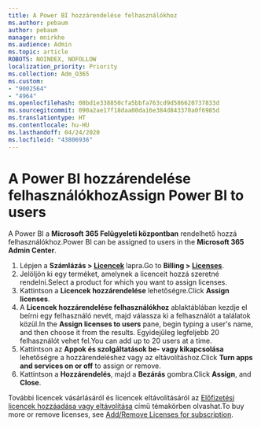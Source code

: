 ```yaml
---
title: A Power BI hozzárendelése felhasználókhoz
ms.author: pebaum
author: pebaum
manager: mnirkhe
ms.audience: Admin
ms.topic: article
ROBOTS: NOINDEX, NOFOLLOW
localization_priority: Priority
ms.collection: Adm_O365
ms.custom:
- "9002564"
- "4964"
ms.openlocfilehash: 08bd1e338850cfa5bbfa763cd9d586620737833d
ms.sourcegitcommit: 090a2ae17f18daa00da16e384d843370a0f6985d
ms.translationtype: HT
ms.contentlocale: hu-HU
ms.lasthandoff: 04/24/2020
ms.locfileid: "43806936"
---
```

# <a name="assign-power-bi-to-users"></a><span data-ttu-id="2a8e2-102">A Power BI hozzárendelése felhasználókhoz</span><span class="sxs-lookup"><span data-stu-id="2a8e2-102">Assign Power BI to users</span></span>

<span data-ttu-id="2a8e2-103">A Power BI a **Microsoft 365 Felügyeleti központban** rendelhető hozzá felhasználókhoz.</span><span class="sxs-lookup"><span data-stu-id="2a8e2-103">Power BI can be assigned to users in the **Microsoft 365 Admin Center**.</span></span>  

1. <span data-ttu-id="2a8e2-104">Lépjen a **Számlázás > [Licencek](https://go.microsoft.com/fwlink/p/?linkid=842264)** lapra.</span><span class="sxs-lookup"><span data-stu-id="2a8e2-104">Go to **Billing > [Licenses](https://go.microsoft.com/fwlink/p/?linkid=842264)**.</span></span>
2. <span data-ttu-id="2a8e2-105">Jelöljön ki egy terméket, amelynek a licenceit hozzá szeretné rendelni.</span><span class="sxs-lookup"><span data-stu-id="2a8e2-105">Select a product for which you want to assign licenses.</span></span>
3. <span data-ttu-id="2a8e2-106">Kattintson a **Licencek hozzárendelése** lehetőségre.</span><span class="sxs-lookup"><span data-stu-id="2a8e2-106">Click **Assign licenses**.</span></span>
4. <span data-ttu-id="2a8e2-107">A **Licencek hozzárendelése felhasználókhoz** ablaktáblában kezdje el beírni egy felhasználó nevét, majd válassza ki a felhasználót a találatok közül.</span><span class="sxs-lookup"><span data-stu-id="2a8e2-107">In the **Assign licenses to users** pane, begin typing a user's name, and then choose it from the results.</span></span> <span data-ttu-id="2a8e2-108">Egyidejűleg legfeljebb 20 felhasználót vehet fel.</span><span class="sxs-lookup"><span data-stu-id="2a8e2-108">You can add up to 20 users at a time.</span></span>
5. <span data-ttu-id="2a8e2-109">Kattintson az **Appok és szolgáltatások be- vagy kikapcsolása** lehetőségre a hozzárendeléshez vagy az eltávolításhoz.</span><span class="sxs-lookup"><span data-stu-id="2a8e2-109">Click **Turn apps and services on or off** to assign or remove.</span></span>
6. <span data-ttu-id="2a8e2-110">Kattintson a **Hozzárendelés**, majd a **Bezárás** gombra.</span><span class="sxs-lookup"><span data-stu-id="2a8e2-110">Click **Assign**, and **Close**.</span></span>

<span data-ttu-id="2a8e2-111">További licencek vásárlásáról és licencek eltávolításáról az [Előfizetési licencek hozzáadása vagy eltávolítása](https://docs.microsoft.com/microsoft-365/commerce/licenses/buy-licenses?view=o365-worldwide#add-or-remove-licenses-for-your-business-subscription) című témakörben olvashat.</span><span class="sxs-lookup"><span data-stu-id="2a8e2-111">To buy more or remove licenses, see [Add/Remove Licenses for subscription](https://docs.microsoft.com/microsoft-365/commerce/licenses/buy-licenses?view=o365-worldwide#add-or-remove-licenses-for-your-business-subscription).</span></span>
